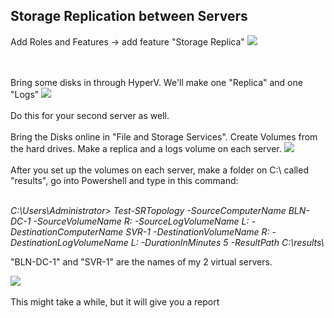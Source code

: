 <h2>Storage Replication between Servers</h2>

Add Roles and Features -> add feature "Storage Replica"
<img src="https://i.imgur.com/PdXnivL.png">

<br>
<br>
Bring some disks in through HyperV. We'll make one "Replica" and one "Logs" 
<img src="https://i.imgur.com/M9TqAH7.png">

<br>
<br>
Do this for your second server as well.
<br>
<br>
Bring the Disks online in "File and Storage Services".
Create Volumes from the hard drives. Make a replica and a logs volume on each server.
<img src="https://i.imgur.com/xU4xw8q.png">
<br>
<br>
After you set up the volumes on each server, make a folder on C:\ called "results", go into Powershell and type in this command: <br><br>

<i>C:\Users\Administrator> Test-SRTopology -SourceComputerName BLN-DC-1 -SourceVolumeName R: -SourceLogVolumeName L: -DestinationComputerName SVR-1 -DestinationVolumeName R: -DestinationLogVolumeName L: -DurationInMinutes 5 -ResultPath C:\results\  </i>

"BLN-DC-1" and "SVR-1" are the names of my 2 virtual servers.

<img src="https://i.imgur.com/YRwX0Nh.png">
<br><br>
This might take a while, but it will give you a report
